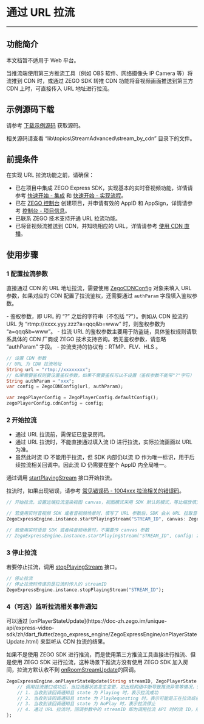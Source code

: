 # 通过 URL 拉流

---

## 功能简介

<Warning title="注意">



本文档暂不适用于 Web 平台。

</Warning>




当推流端使用第三方推流工具（例如 OBS 软件、网络摄像头 IP Camera 等）将流推到 CDN 时，或通过 ZEGO SDK 转推 CDN 功能将音视频画面推送到第三方 CDN 上时，可直接传入 URL 地址进行拉流。

## 示例源码下载

请参考 [下载示例源码](https://doc-zh.zego.im/article/13195) 获取源码。

相关源码请查看 “lib\topics\StreamAdvanced\stream_by_cdn” 目录下的文件。

## 前提条件

在实现 URL 拉流功能之前，请确保：

- 已在项目中集成 ZEGO Express SDK，实现基本的实时音视频功能，详情请参考 [快速开始 - 集成](https://doc-zh.zego.im/article/13196) 和 [快速开始 - 实现流程](https://doc-zh.zego.im/article/13197)。
- 已在 [ZEGO 控制台](https://console.zego.im) 创建项目，并申请有效的 AppID 和 AppSign，详情请参考 [控制台 - 项目信息](/console/project-info)。
- 已联系 ZEGO 技术支持开通 URL 拉流功能。
- 已将音视频流推送到 CDN，并知晓相应的 URL，详情请参考 [使用 CDN 直播](https://doc-zh.zego.im/article/10912)。

## 使用步骤

<a id="ZegoCDNConfig"></a>

### 1 配置拉流参数

直接通过 CDN 的 URL 地址拉流，需要使用 [ZegoCDNConfig](https://doc-zh.zego.im/unique-api/express-video-sdk/zh/dart_flutter/zego_express_engine/ZegoCDNConfig-class.html) 对象来填入 URL 参数，如果对应的 CDN 配置了拉流鉴权，还需要通过 `authParam` 字段填入鉴权参数。

<Note title="说明">
- 鉴权参数，即 URL 的 “?” 之后的字符串（不包括 “?”）。例如从 CDN 拉流的 URL 为 “rtmp://xxxx.yyy.zzz?a=qqq&b=www” 时，则鉴权参数为 “a=qqq&b=www”。
- 拉流 URL 的鉴权参数主要用于防盗链，具体鉴权规则请联系具体的 CDN 厂商或 ZEGO 技术支持咨询。若无鉴权参数，请忽略 “authParam” 字段。
- 拉流支持的协议有：RTMP、FLV、HLS 。
</Note>
<Content />



```dart
// 设置 CDN 参数
// URL 为 CDN 拉流地址
String url = "rtmp://xxxxxxxx";
// 如果需要鉴权则要设置鉴权参数，如果不需要鉴权可以不设置（鉴权参数不能带"?"字符）
String authParam = "xxx";
var config = ZegoCDNConfig(url, authParam);

var zegoPlayerConfig = ZegoPlayerConfig.defaultConfig();
zegoPlayerConfig.cdnConfig = config;
```

### 2 开始拉流

<Warning title="注意">


- 通过 URL 拉流前，需保证已登录房间。
- 通过 URL 拉流时，不能直接通过填入流 ID 进行拉流，实际拉流画面以 URL 为准。
- 虽然此时流 ID 不能用于拉流，但 SDK 内部仍以流 ID 作为唯一标识，用于后续拉流相关回调中。因此流 ID 仍需要在整个 AppID 内全局唯一。

</Warning>



通过调用 [startPlayingStream](https://doc-zh.zego.im/unique-api/express-video-sdk/zh/dart_flutter/zego_express_engine/ZegoExpressEnginePlayer/startPlayingStream.html) 接口开始拉流。

拉流时，如果出现错误，请参考 [常见错误码 - 1004xxx 拉流相关的错误码](https://doc-zh.zego.im/article/13198#5)。

```dart
// 开始拉流，设置远端拉流渲染视图 canvas，视图模式采用 SDK 默认的模式，等比缩放填充整个 View

// 若使用实时音视频 SDK 或者音视频场景时，填写了 URL 参数后，SDK 会从 URL 拉取音视频流，但此时依然需要传递一个唯一的 streamID 到 SDK，SDK 内部会以该 streamID 标识这条流
ZegoExpressEngine.instance.startPlayingStream("STREAM_ID", canvas: ZegoCanvas(viewID), config: zegoPlayerConfig);

// 若使用实时语音 SDK 或者纯音频场景时，不需要传 canvas 参数
// ZegoExpressEngine.instance.startPlayingStream("STREAM_ID", config: zegoPlayerConfig);
```

### 3 停止拉流

若要停止拉流，调用 [stopPlayingStream](https://doc-zh.zego.im/unique-api/express-video-sdk/zh/dart_flutter/zego_express_engine/ZegoExpressEnginePlayer/stopPlayingStream.html) 接口。

```dart
// 停止拉流
// 停止拉流时传递的是拉流时传入的 streamID
ZegoExpressEngine.instance.stopPlayingStream("STREAM_ID");
```

### 4（可选）监听拉流相关事件通知

<Accordion title="监听拉流相关事件通知" defaultOpen="false">
可以通过 [onPlayerStateUpdate](https://doc-zh.zego.im/unique-api/express-video-sdk/zh/dart_flutter/zego_express_engine/ZegoExpressEngine/onPlayerStateUpdate.html) 来监听从 CDN 拉流的结果。

<Warning title="注意">


如果不是使用 ZEGO SDK 进行推流，而是使用第三方推流工具直接进行推流、但是使用 ZEGO SDK 进行拉流，这种场景下推流方没有使用 ZEGO SDK 加入房间，拉流方默认收不到 [onRoomStreamUpdate](https://doc-zh.zego.im/unique-api/express-video-sdk/zh/dart_flutter/zego_express_engine/ZegoExpressEngine/onRoomStreamUpdate.html)的回调。

</Warning>



```dart
ZegoExpressEngine.onPlayerStateUpdate(String streamID, ZegoPlayerState state, int errorCode, Map<String, dynamic> extendedData) = {
    // 调用拉流接口成功后，当拉流器状态发生变更，如出现网络中断导致推流异常等情况，SDK 在重试拉流的同时，会通过该回调通知
    // 1. 当收到该回调通知且 state 为 Playing 时，表示拉流成功
    // 2. 当收到该回调通知且 state 为 PlayRequesting 时，表示可能是正在拉流或者由于网络中断等原因导致 SDK 正在重试拉流
    // 3. 当收到该回调通知且 state 为 NoPlay 时，表示拉流停止
    // 4. 通过 URL 拉流时，回调参数中的 streamID 即为调用拉流 API 时的流 ID，用于唯一标识当次拉流事件。
};
```
</Accordion>

<Content />